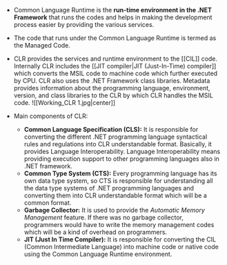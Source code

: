 - Common Language Runtime is the **run-time environment in the .NET Framework** that runs the codes and helps in making the development process easier by providing the various services.
- The code that runs under the Common Language Runtime is termed as the Managed Code.
- CLR provides the services and runtime environment to the [[CIL]] code. Internally CLR includes the [[JIT compiler|JIT (Just-In-Time) compiler]] which converts the MSIL code to machine code which further executed by CPU. CLR also uses the .NET Framework class libraries. Metadata provides information about the programming language, environment, version, and class libraries to the CLR by which CLR handles the MSIL code.
![[Working_CLR 1.jpg|center]]

- Main components of CLR: 
	- **Common Language Specification (CLS):** It is responsible for converting the different .NET programming language syntactical rules and regulations into CLR understandable format. Basically, it provides Language Interoperability. Language Interoperability means providing execution support to other programming languages also in .NET framework.
	- **Common Type System (CTS):** Every programming language has its own data type system, so CTS is responsible for understanding all the data type systems of .NET programming languages and converting them into CLR understandable format which will be a common format.
	- **Garbage Collector:** It is used to provide the _Automatic Memory Management_ feature. If there was no garbage collector, programmers would have to write the memory management codes which will be a kind of overhead on programmers.
	- **JIT (Just In Time Compiler):** It is responsible for converting the CIL (Common Intermediate Language) into machine code or native code using the Common Language Runtime environment.